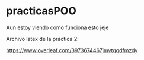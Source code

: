 # practicasPOO
Aun estoy viendo como funciona esto jeje

Archivo latex de la práctica 2:

https://www.overleaf.com/3973674467jmvtqqdfmzdy
